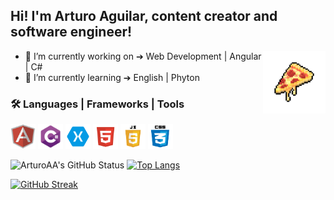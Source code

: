 ## Hi! I'm Arturo Aguilar, content creator and software engineer!

<img align="right" src="https://github.com/ArturoAguilarAlvarez0/icons/blob/main/icons/pizza.gif" width="100"></img>

- 🔭 I’m currently working on ➔ Web Development | Angular | C#
- 🌱 I’m currently learning ➔ English | Phyton

### 🛠️ Languages | Frameworks | Tools

<img src="https://github.com/ArturoAguilarAlvarez0/icons/blob/main/icons/angular.png" width="40" height="40"></img>
<img src="https://github.com/ArturoAguilarAlvarez0/icons/blob/main/icons/cSharp.png" width="40" height="40"></img>
<img src="https://github.com/ArturoAguilarAlvarez0/icons/blob/main/icons/xamarin.png" width="40" height="40"></img>
<img src="https://github.com/ArturoAguilarAlvarez0/icons/blob/main/icons/html.png" width="40" height="40"></img>
<img src="https://github.com/ArturoAguilarAlvarez0/icons/blob/main/icons/javascript.png" width="40" height="40"></img>
<img src="https://github.com/ArturoAguilarAlvarez0/icons/blob/main/icons/ccs.png" width="40" height="40"></img>

![ArturoAA's GitHub Status](https://github-readme-stats.vercel.app/api?username=ArturoAguilarAlvarez0&count_private=false)
[![Top Langs](https://github-readme-stats.vercel.app/api/top-langs/?username=ArturoAguilarAlvarez0&layout=compact)](https://github.com/jcurbelo)

[![GitHub Streak](https://github-readme-streak-stats.herokuapp.com?user=ArturoAguilarAlvarez0&theme=highcontrast&hide_border=true&date_format=%5BY.%5Dn.j)](https://git.io/streak-stats)
